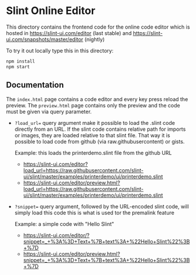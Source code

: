 # Slint Online Editor

This directory contains the frontend code for the online code editor
which is hosted in https://slint-ui.com/editor (last stable) and
https://slint-ui.com/snapshots/master/editor (nightly)

To try it out locally type this in this directory:
```sh
npm install
npm start
```

## Documentation

The `index.html` page contains a code editor and every key press reload the preview.
The `preview.html` page contains only the preview and the code must be given via query parameter.

* `?load_url=`  query argument make it possible to load the .slint code directly from an URL.
    If the slint code contains relative path for imports or images, they are loaded relative to
    that slint file. That way it is possible to load  code from github (via raw.githubusercontent)
    or gists.

    Example: this loads the printerdemo.slint file from the github URL
    - https://slint-ui.com/editor?load_url=https://raw.githubusercontent.com/slint-ui/slint/master/examples/printerdemo/ui/printerdemo.slint
    - https://slint-ui.com/editor/preview.html?load_url=https://raw.githubusercontent.com/slint-ui/slint/master/examples/printerdemo/ui/printerdemo.slint

* `?snippet=` query argument, followed by the URL-encoded slint code, will simply load this code
   this is what is used tor the premalink feature

   Example: a simple code with "Hello Slint"
   - https://slint-ui.com/editor/?snippet=_+%3A%3D+Text+%7B+text%3A+%22Hello+Slint%22%3B+%7D
   - https://slint-ui.com/editor/preview.html?snippet=_+%3A%3D+Text+%7B+text%3A+%22Hello+Slint%22%3B+%7D

